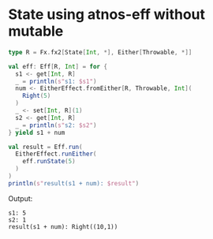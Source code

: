 State using atnos-eff without mutable
=====================================

```scala
type R = Fx.fx2[State[Int, *], Either[Throwable, *]]

val eff: Eff[R, Int] = for {
  s1 <- get[Int, R]
  _ = println(s"s1: $s1")
  num <- EitherEffect.fromEither[R, Throwable, Int](
    Right(5)
  )
  _ <- set[Int, R](1)
  s2 <- get[Int, R]
  _ = println(s"s2: $s2")
} yield s1 + num

val result = Eff.run(
  EitherEffect.runEither(
    eff.runState(5)
  )
)
println(s"result(s1 + num): $result")
```

Output:
```
s1: 5
s2: 1
result(s1 + num): Right((10,1))
```